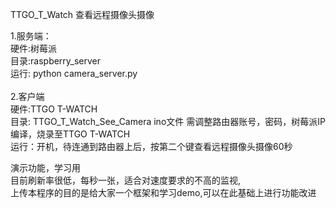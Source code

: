 
TTGO_T_Watch 查看远程摄像头摄像

1.服务端：<BR/>
   硬件:树莓派 <BR/>
   目录:raspberry_server <BR/>
   运行: python camera_server.py<BR/>
<BR/>
2.客户端<BR/>
   硬件:TTGO T-WATCH <BR/>
   目录: TTGO_T_Watch_See_Camera  ino文件 需调整路由器账号，密码，树莓派IP<BR/>
   编译，烧录至TTGO T-WATCH <BR/>
   运行：开机，待连通到路由器上后，按第二个键查看远程摄像头摄像60秒
   
   演示功能，学习用 <br/>
   目前刷新率很低，每秒一张，适合对速度要求的不高的监视,<br/>
   上传本程序的目的是给大家一个框架和学习demo,可以在此基础上进行功能改进
   
